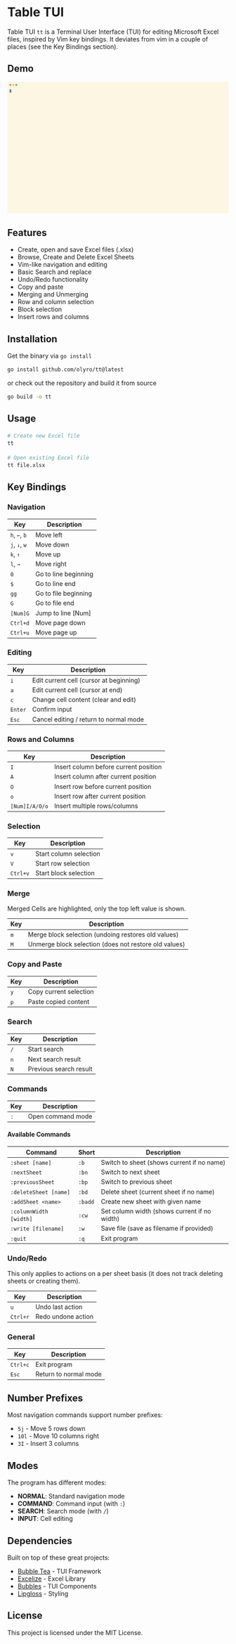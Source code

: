 # Table TUI

Table TUI `tt` is a Terminal User Interface (TUI) for editing Microsoft Excel
files, inspired by Vim key bindings. It deviates from vim in a couple of places
(see the Key Bindings section).

## Demo

![Demo](./demo.svg)

## Features

- Create, open and save Excel files (.xlsx)
- Browse, Create and Delete Excel Sheets
- Vim-like navigation and editing
- Basic Search and replace
- Undo/Redo functionality
- Copy and paste
- Merging and Unmerging
- Row and column selection
- Block selection
- Insert rows and columns

## Installation

Get the binary via `go install`

```bash
go install github.com/olyro/tt@latest
```

or check out the repository and build it from source

```bash
go build -o tt
```

## Usage

```bash
# Create new Excel file
tt

# Open existing Excel file
tt file.xlsx
```

## Key Bindings

### Navigation

| Key           | Description          |
| ------------- | -------------------- |
| `h`, `←`, `b` | Move left            |
| `j`, `↓`, `w` | Move down            |
| `k`, `↑`      | Move up              |
| `l`, `→`      | Move right           |
| `0`           | Go to line beginning |
| `$`           | Go to line end       |
| `gg`          | Go to file beginning |
| `G`           | Go to file end       |
| `[Num]G`      | Jump to line [Num]   |
| `Ctrl+d`      | Move page down       |
| `Ctrl+u`      | Move page up         |

### Editing

| Key     | Description                             |
| ------- | --------------------------------------- |
| `i`     | Edit current cell (cursor at beginning) |
| `a`     | Edit current cell (cursor at end)       |
| `c`     | Change cell content (clear and edit)    |
| `Enter` | Confirm input                           |
| `Esc`   | Cancel editing / return to normal mode  |

### Rows and Columns

| Key            | Description                           |
| -------------- | ------------------------------------- |
| `I`            | Insert column before current position |
| `A`            | Insert column after current position  |
| `O`            | Insert row before current position    |
| `o`            | Insert row after current position     |
| `[Num]I/A/O/o` | Insert multiple rows/columns          |

### Selection

| Key      | Description            |
| -------- | ---------------------- |
| `v`      | Start column selection |
| `V`      | Start row selection    |
| `Ctrl+v` | Start block selection  |

### Merge

Merged Cells are highlighted, only the top left value is shown.

| Key | Description                                           |
| --- | ----------------------------------------------------- |
| `m` | Merge block selection (undoing restores old values)   |
| `M` | Unmerge block selection (does not restore old values) |

### Copy and Paste

| Key | Description            |
| --- | ---------------------- |
| `y` | Copy current selection |
| `p` | Paste copied content   |

### Search

| Key | Description            |
| --- | ---------------------- |
| `/` | Start search           |
| `n` | Next search result     |
| `N` | Previous search result |

### Commands

| Key | Description       |
| --- | ----------------- |
| `:` | Open command mode |

#### Available Commands

| Command                | Short   | Description                                  |
| ---------------------- | ------- | -------------------------------------------- |
| `:sheet [name]`        | `:b`    | Switch to sheet (shows current if no name)   |
| `:nextSheet`           | `:bn`   | Switch to next sheet                         |
| `:previousSheet`       | `:bp`   | Switch to previous sheet                     |
| `:deleteSheet [name]`  | `:bd`   | Delete sheet (current sheet if no name)      |
| `:addSheet <name>`     | `:badd` | Create new sheet with given name             |
| `:columnWidth [width]` | `:cw`   | Set column width (shows current if no width) |
| `:write [filename]`    | `:w`    | Save file (save as filename if provided)     |
| `:quit`                | `:q`    | Exit program                                 |

### Undo/Redo

This only applies to actions on a per sheet basis (it does not track deleting sheets or creating them).

| Key      | Description        |
| -------- | ------------------ |
| `u`      | Undo last action   |
| `Ctrl+r` | Redo undone action |

### General

| Key      | Description           |
| -------- | --------------------- |
| `Ctrl+c` | Exit program          |
| `Esc`    | Return to normal mode |

## Number Prefixes

Most navigation commands support number prefixes:

- `5j` - Move 5 rows down
- `10l` - Move 10 columns right
- `3I` - Insert 3 columns

## Modes

The program has different modes:

- **NORMAL**: Standard navigation mode
- **COMMAND**: Command input (with `:`)
- **SEARCH**: Search mode (with `/`)
- **INPUT**: Cell editing

## Dependencies

Built on top of these great projects:

- [Bubble Tea](https://github.com/charmbracelet/bubbletea) - TUI Framework
- [Excelize](https://github.com/xuri/excelize) - Excel Library
- [Bubbles](https://github.com/charmbracelet/bubbles) - TUI Components
- [Lipgloss](https://github.com/charmbracelet/lipgloss) - Styling

## License

This project is licensed under the MIT License.
